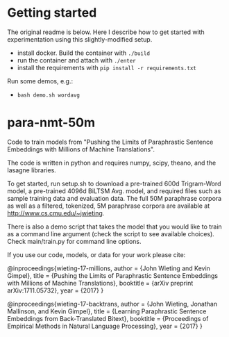 # Getting started

The original readme is below. Here I describe how to get started with experimentation using this slightly-modified setup.

- install docker. Build the container with `./build`
- run the container and attach with `./enter`
- install the requirements with `pip install -r requirements.txt`

Run some demos, e.g.:

- `bash demo.sh wordavg`


# para-nmt-50m

Code to train models from "Pushing the Limits of Paraphrastic Sentence Embeddings with Millions of Machine Translations".

The code is written in python and requires numpy, scipy, theano, and the lasagne libraries.

To get started, run setup.sh to download a pre-trained 600d Trigram-Word model, a pre-trained 4096d BiLTSM Avg. model, and required files such as sample training data and evaluation data. The full 50M paraphrase corpora as well as a filtered, tokenized, 5M paraphrase corpora are available at http://www.cs.cmu.edu/~jwieting.

There is also a demo script that takes the model that you would like to train as a command line argument (check the script to see available choices). Check main/train.py for command line options.

If you use our code, models, or data for your work please cite:

@inproceedings{wieting-17-millions,
        author = {John Wieting and Kevin Gimpel},
        title = {Pushing the Limits of Paraphrastic Sentence Embeddings with Millions of Machine Translations},
        booktitle = {arXiv preprint arXiv:1711.05732},
        year = {2017}
}

@inproceedings{wieting-17-backtrans,
        author = {John Wieting, Jonathan Mallinson, and Kevin Gimpel},
        title = {Learning Paraphrastic Sentence Embeddings from Back-Translated Bitext},
        booktitle = {Proceedings of Empirical Methods in Natural Language Processing},
        year = {2017}
}
